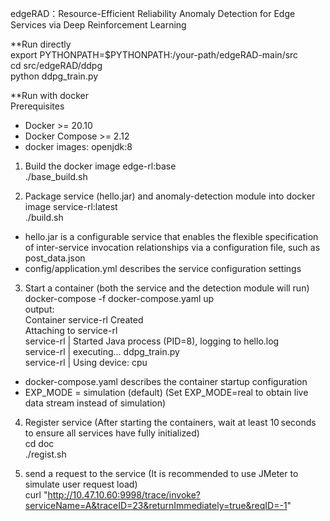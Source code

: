 edgeRAD：Resource-Efficient Reliability Anomaly Detection for Edge Services via Deep Reinforcement Learning

**Run directly<br>
export PYTHONPATH=$PYTHONPATH:/your-path/edgeRAD-main/src<br> 
cd src/edgeRAD/ddpg<br>
python ddpg_train.py

**Run with docker<br>
Prerequisites
* Docker >= 20.10  
* Docker Compose >= 2.12  
* docker images: openjdk:8

1. Build the docker image edge-rl:base <br>
./base_build.sh

2. Package service (hello.jar) and anomaly-detection module into docker image service-rl:latest<br>
./build.sh

* hello.jar is a configurable service that enables the flexible specification of inter-service invocation relationships via a configuration file, such as post_data.json<br>
* config/application.yml describes the service configuration settings

3. Start a container (both the service and the detection module will run)<br>
docker-compose -f docker-compose.yaml up<br>
output:<br>
Container service-rl  Created<br>
Attaching to service-rl<br>
service-rl  | Started Java process (PID=8), logging to hello.log<br>
service-rl  | executing... ddpg_train.py<br>
service-rl  | Using device:  cpu<br>

* docker-compose.yaml describes the container startup configuration<br>
* EXP_MODE = simulation (default) (Set EXP_MODE=real to obtain live data stream instead of simulation)

4. Register service (After starting the containers, wait at least 10 seconds to ensure all services have fully initialized)<br>
cd doc<br>
./regist.sh

5. send a request to the service (It is recommended to use JMeter to simulate user request load)<br> 
curl "http://10.47.10.60:9998/trace/invoke?serviceName=A&traceID=23&returnImmediately=true&reqID=-1"




